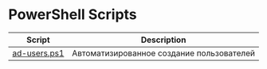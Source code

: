 PowerShell Scripts
==================
| Script                                               | Description                                                        |
| ---------------------------------------------------- | ------------------------------------------------------------------ |
| [ad-users.ps1](Scripts/ad-users.ps1)                 | Автоматизированное создание пользователей                          |
